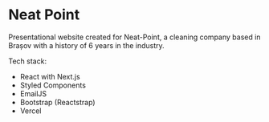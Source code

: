 # Neat Point

Presentational website created for Neat-Point, a cleaning company based in Brașov with a history of 6 years in the industry.

Tech stack:

* React with Next.js
* Styled Components
* EmailJS
* Bootstrap (Reactstrap)
* Vercel
